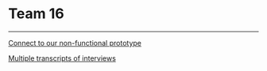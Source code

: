 # Team 16
---
[Connect to our non-functional prototype](https://app.uizard.io/p/7863fefd)

[Multiple transcripts of interviews](https://docs.google.com/document/d/1N3zA70dVd7mUC6rhOkqWdr_wK_FGWa-oLFEIokFwJ48/edit?usp=sharing)
